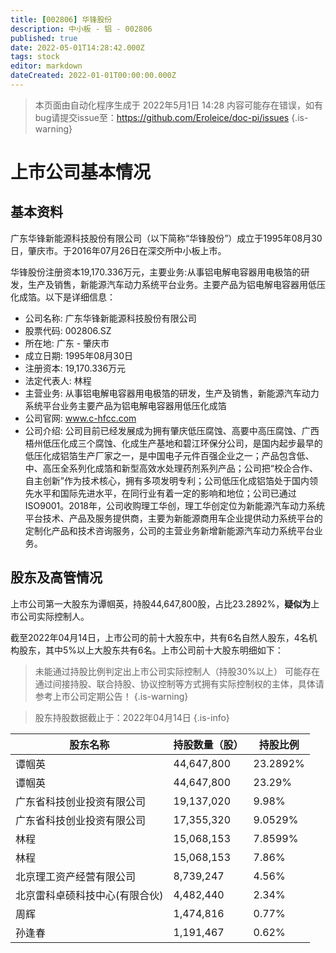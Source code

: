```yaml
---
title: [002806] 华锋股份
description: 中小板 - 铝 - 002806
published: true
date: 2022-05-01T14:28:42.000Z
tags: stock
editor: markdown
dateCreated: 2022-01-01T00:00:00.000Z
---
```


> 本页面由自动化程序生成于 2022年5月1日 14:28
> 内容可能存在错误，如有bug请提交issue至：https://github.com/Eroleice/doc-pi/issues
{.is-warning}

# 上市公司基本情况

## 基本资料

广东华锋新能源科技股份有限公司（以下简称“华锋股份”）成立于1995年08月30日，肇庆市。于2016年07月26日在深交所中小板上市。

华锋股份注册资本19,170.336万元，主要业务:从事铝电解电容器用电极箔的研发，生产及销售，新能源汽车动力系统平台业务。主要产品为铝电解电容器用低压化成箔。以下是详细信息：

- 公司名称: 广东华锋新能源科技股份有限公司
- 股票代码: 002806.SZ
- 所在地: 广东 - 肇庆市
- 成立日期: 1995年08月30日
- 注册资本: 19,170.336万元
- 法定代表人: 林程
- 主营业务: 从事铝电解电容器用电极箔的研发，生产及销售，新能源汽车动力系统平台业务主要产品为铝电解电容器用低压化成箔
- 公司官网: www.c-hfcc.com
- 公司介绍: 公司目前已经发展成为拥有肇庆低压腐蚀、高要中高压腐蚀、广西梧州低压化成三个腐蚀、化成生产基地和碧江环保分公司，是国内起步最早的低压化成铝箔生产厂家之一，是中国电子元件百强企业之一；产品包含低、中、高压全系列化成箔和新型高效水处理药剂系列产品；公司把“校企合作、自主创新”作为技术核心，拥有多项发明专利；公司低压化成铝箔处于国内领先水平和国际先进水平，在同行业有着一定的影响和地位；公司已通过ISO9001。2018年，公司收购理工华创，理工华创定位为新能源汽车动力系统平台技术、产品及服务提供商，主要为新能源商用车企业提供动力系统平台的定制化产品和技术咨询服务，公司的主营业务新增新能源汽车动力系统平台业务。


## 股东及高管情况

上市公司第一大股东为谭帼英，持股44,647,800股，占比23.2892%，**疑似为**上市公司实际控制人。

截至2022年04月14日，上市公司的前十大股东中，共有6名自然人股东，4名机构股东，其中5%以上大股东共有6名。上市公司前十大股东明细如下：

> 未能通过持股比例判定出上市公司实际控制人（持股30%以上）
> 可能存在通过间接持股、联合持股、协议控制等方式拥有实际控制权的主体，具体请参考上市公司定期公告！
{.is-warning}

> 股东持股数据截止于：2022年04月14日
{.is-info}

| 股东名称 | 持股数量（股） | 持股比例 |
| --- | --- | --- |
| 谭帼英 | 44,647,800 | 23.2892% |
| 谭帼英 | 44,647,800 | 23.29% |
| 广东省科技创业投资有限公司 | 19,137,020 | 9.98% |
| 广东省科技创业投资有限公司 | 17,355,320 | 9.0529% |
| 林程 | 15,068,153 | 7.8599% |
| 林程 | 15,068,153 | 7.86% |
| 北京理工资产经营有限公司 | 8,739,247 | 4.56% |
| 北京雷科卓硕科技中心(有限合伙) | 4,482,440 | 2.34% |
| 周辉 | 1,474,816 | 0.77% |
| 孙逢春 | 1,191,467 | 0.62% |




